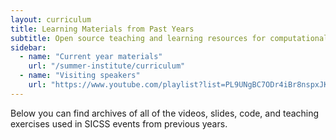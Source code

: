 ```yaml
---
layout: curriculum
title: Learning Materials from Past Years
subtitle: Open source teaching and learning resources for computational social science.
sidebar:
  - name: "Current year materials"
    url: "/summer-institute/curriculum"
  - name: "Visiting speakers"
    url: "https://www.youtube.com/playlist?list=PL9UNgBC7ODr4iBr8nspxJKmZY85OXG8a3"
---
```


Below you can find archives of all of the videos, slides, code, and teaching exercises used in SICSS events from previous years.
